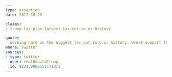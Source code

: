 ```yaml
---
type: assertion
date: 2017-10-25

claims:
- trump-tax-plan-largest-tax-cut-in-us-history

quote:
  Working hard on the biggest tax cut in U.S. history. Great support from so many sides. Big winners will be the middle class, business & JOBS
where: Twitter
sources:
- type: twitter
  user: realDonaldTrump
  id: 923150966551171073
---
```

